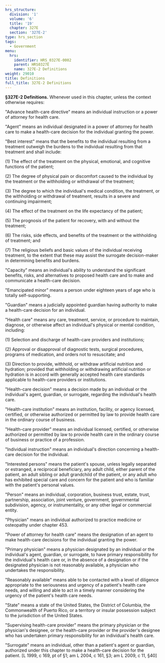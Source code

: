 ```yaml
---
hrs_structure:
  division: '1'
  volume: '6'
  title: '19'
  chapter: 327E
  section: '327E-2'
type: hrs_section
tags:
  - Government
menu:
  hrs:
    identifier: HRS_0327E-0002
    parent: HRS0327E
    name: 327E-2 Definitions
weight: 29010
title: Definitions
full_title: 327E-2 Definitions
---
```

**§327E-2 Definitions.** Whenever used in this chapter, unless the context otherwise requires:

"Advance health-care directive" means an individual instruction or a power of attorney for health care.

"Agent" means an individual designated in a power of attorney for health care to make a health-care decision for the individual granting the power.

"Best interest" means that the benefits to the individual resulting from a treatment outweigh the burdens to the individual resulting from that treatment and shall include:

(1) The effect of the treatment on the physical, emotional, and cognitive functions of the patient;

(2) The degree of physical pain or discomfort caused to the individual by the treatment or the withholding or withdrawal of the treatment;

(3) The degree to which the individual's medical condition, the treatment, or the withholding or withdrawal of treatment, results in a severe and continuing impairment;

(4) The effect of the treatment on the life expectancy of the patient;

(5) The prognosis of the patient for recovery, with and without the treatment;

(6) The risks, side effects, and benefits of the treatment or the withholding of treatment; and

(7) The religious beliefs and basic values of the individual receiving treatment, to the extent that these may assist the surrogate decision-maker in determining benefits and burdens.

"Capacity" means an individual's ability to understand the significant benefits, risks, and alternatives to proposed health care and to make and communicate a health-care decision.

"Emancipated minor" means a person under eighteen years of age who is totally self-supporting.

"Guardian" means a judicially appointed guardian having authority to make a health-care decision for an individual.

"Health care" means any care, treatment, service, or procedure to maintain, diagnose, or otherwise affect an individual's physical or mental condition, including:

(1) Selection and discharge of health-care providers and institutions;

(2) Approval or disapproval of diagnostic tests, surgical procedures, programs of medication, and orders not to resuscitate; and

(3) Direction to provide, withhold, or withdraw artificial nutrition and hydration; provided that withholding or withdrawing artificial nutrition or hydration is in accord with generally accepted health care standards applicable to health-care providers or institutions.

"Health-care decision" means a decision made by an individual or the individual's agent, guardian, or surrogate, regarding the individual's health care.

"Health-care institution" means an institution, facility, or agency licensed, certified, or otherwise authorized or permitted by law to provide health care in the ordinary course of business.

"Health-care provider" means an individual licensed, certified, or otherwise authorized or permitted by law to provide health care in the ordinary course of business or practice of a profession.

"Individual instruction" means an individual's direction concerning a health-care decision for the individual.

"Interested persons" means the patient's spouse, unless legally separated or estranged, a reciprocal beneficiary, any adult child, either parent of the patient, an adult sibling or adult grandchild of the patient, or any adult who has exhibited special care and concern for the patient and who is familiar with the patient's personal values.

"Person" means an individual, corporation, business trust, estate, trust, partnership, association, joint venture, government, governmental subdivision, agency, or instrumentality, or any other legal or commercial entity.

"Physician" means an individual authorized to practice medicine or osteopathy under chapter 453.

"Power of attorney for health care" means the designation of an agent to make health-care decisions for the individual granting the power.

"Primary physician" means a physician designated by an individual or the individual's agent, guardian, or surrogate, to have primary responsibility for the individual's health care or, in the absence of a designation or if the designated physician is not reasonably available, a physician who undertakes the responsibility.

"Reasonably available" means able to be contacted with a level of diligence appropriate to the seriousness and urgency of a patient's health care needs, and willing and able to act in a timely manner considering the urgency of the patient's health care needs.

"State" means a state of the United States, the District of Columbia, the Commonwealth of Puerto Rico, or a territory or insular possession subject to the jurisdiction of the United States.

"Supervising health-care provider" means the primary physician or the physician's designee, or the health-care provider or the provider's designee who has undertaken primary responsibility for an individual's health care.

"Surrogate" means an individual, other than a patient's agent or guardian, authorized under this chapter to make a health-care decision for the patient. [L 1999, c 169, pt of §1; am L 2004, c 161, §3; am L 2009, c 11, §40]